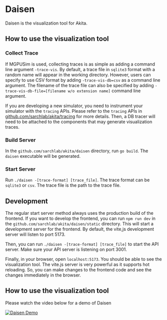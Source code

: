 # Daisen

Daisen is the visualization tool for Akita. 

## How to use the visualization tool

### Collect Trace

If MGPUSim is used, collecting traces is as simple as adding a command line argument `-trace-vis`. By default, a trace file in `sqlite3` format with a random name will appear in the working directory. However, users can specify to use CSV format by adding `-trace-vis-db=csv` as a command line argument. The filename of the trace file can also be specified by adding `-trace-vis-db-file=[filename w/o extension name]` command line argument.

If you are developing a new simulator, you need to instrument your simulator with the `tracing` APIs. Please refer to the `tracing` APIs in [github.com/sarchlab/akita/tracing](../tracing) for more details. Then, a DB tracer will need to be attached to the components that may generate visualization traces. 

### Build Server

In the `github.com/sarchlab/akita/daisen` directory, run `go build`. The `daisen` executable will be generated.

### Start Server
Run `./daisen -[trace-format] [trace_file]`. The trace format can be `sqlite3` or `csv`. The trace file is the path to the trace file. 

## Development

The regular start server method always uses the production build of the frontend. If you want to develop the frontend, you can run `npm run dev` in the `github.com/sarchlab/akita/daisen/static` directory. This will start a development server for the frontend. By default, the vite,js development server will listen to port 5173.

Then, you can run `./daisen -[trace-format] [trace_file]` to start the API server. Make sure your API server is listening on port 3001. 

Finally, in your browser, open `localhost:5173`. You should be able to see the visualization tool. The vite.js server is very powerful as it supports hot reloading. So, you can make changes to the frontend code and see the changes immediately in the browser.

## How to use the visualization tool

Please watch the video below for a demo of Daisen

[![Daisen Demo](http://img.youtube.com/vi/t5Ej4od4lek/0.jpg)](http://www.youtube.com/watch?v=t5Ej4od4lek "Daisen Demo")